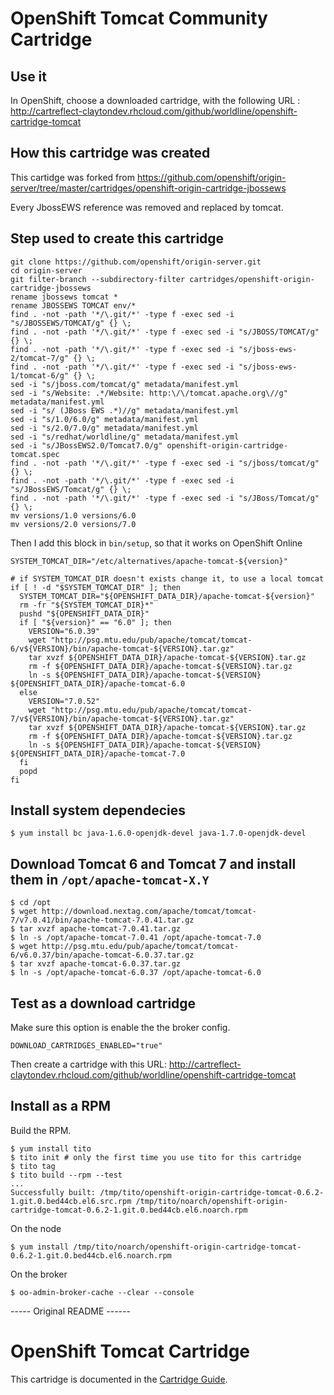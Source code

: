 # OpenShift Tomcat Community Cartridge


## Use it

In OpenShift, choose a downloaded cartridge, with the following URL : http://cartreflect-claytondev.rhcloud.com/github/worldline/openshift-cartridge-tomcat

## How this cartridge was created

This cartidge was forked from https://github.com/openshift/origin-server/tree/master/cartridges/openshift-origin-cartridge-jbossews

Every JbossEWS reference was removed and replaced by tomcat.

## Step used to create this cartridge

```
git clone https://github.com/openshift/origin-server.git
cd origin-server
git filter-branch --subdirectory-filter cartridges/openshift-origin-cartridge-jbossews
rename jbossews tomcat *
rename JBOSSEWS TOMCAT env/*
find . -not -path '*/\.git/*' -type f -exec sed -i "s/JBOSSEWS/TOMCAT/g" {} \;
find . -not -path '*/\.git/*' -type f -exec sed -i "s/JBOSS/TOMCAT/g" {} \;
find . -not -path '*/\.git/*' -type f -exec sed -i "s/jboss-ews-2/tomcat-7/g" {} \;
find . -not -path '*/\.git/*' -type f -exec sed -i "s/jboss-ews-1/tomcat-6/g" {} \;
sed -i "s/jboss.com/tomcat/g" metadata/manifest.yml
sed -i "s/Website: .*/Website: http:\/\/tomcat.apache.org\//g" metadata/manifest.yml
sed -i "s/ (JBoss EWS .*)//g" metadata/manifest.yml
sed -i "s/1.0/6.0/g" metadata/manifest.yml
sed -i "s/2.0/7.0/g" metadata/manifest.yml
sed -i "s/redhat/worldline/g" metadata/manifest.yml
sed -i "s/JBossEWS2.0/Tomcat7.0/g" openshift-origin-cartridge-tomcat.spec
find . -not -path '*/\.git/*' -type f -exec sed -i "s/jboss/tomcat/g" {} \;
find . -not -path '*/\.git/*' -type f -exec sed -i "s/JBossEWS/Tomcat/g" {} \;
find . -not -path '*/\.git/*' -type f -exec sed -i "s/JBoss/Tomcat/g" {} \;
mv versions/1.0 versions/6.0
mv versions/2.0 versions/7.0
```

Then I add this block in `bin/setup`, so that it works on OpenShift Online

```
SYSTEM_TOMCAT_DIR="/etc/alternatives/apache-tomcat-${version}"

# if SYSTEM_TOMCAT_DIR doesn't exists change it, to use a local tomcat
if [ ! -d "$SYSTEM_TOMCAT_DIR" ]; then
  SYSTEM_TOMCAT_DIR="${OPENSHIFT_DATA_DIR}/apache-tomcat-${version}"
  rm -fr "${SYSTEM_TOMCAT_DIR}*"
  pushd "${OPENSHIFT_DATA_DIR}"
  if [ "${version}" == "6.0" ]; then
    VERSION="6.0.39"
    wget "http://psg.mtu.edu/pub/apache/tomcat/tomcat-6/v${VERSION}/bin/apache-tomcat-${VERSION}.tar.gz"
    tar xvzf ${OPENSHIFT_DATA_DIR}/apache-tomcat-${VERSION}.tar.gz
    rm -f ${OPENSHIFT_DATA_DIR}/apache-tomcat-${VERSION}.tar.gz
    ln -s ${OPENSHIFT_DATA_DIR}/apache-tomcat-${VERSION} ${OPENSHIFT_DATA_DIR}/apache-tomcat-6.0
  else
    VERSION="7.0.52"
    wget "http://psg.mtu.edu/pub/apache/tomcat/tomcat-7/v${VERSION}/bin/apache-tomcat-${VERSION}.tar.gz"
    tar xvzf ${OPENSHIFT_DATA_DIR}/apache-tomcat-${VERSION}.tar.gz
    rm -f ${OPENSHIFT_DATA_DIR}/apache-tomcat-${VERSION}.tar.gz
    ln -s ${OPENSHIFT_DATA_DIR}/apache-tomcat-${VERSION} ${OPENSHIFT_DATA_DIR}/apache-tomcat-7.0
  fi
  popd
fi
```

## Install system dependecies

    $ yum install bc java-1.6.0-openjdk-devel java-1.7.0-openjdk-devel

## Download Tomcat 6 and Tomcat 7 and install them in `/opt/apache-tomcat-X.Y`

    $ cd /opt
    $ wget http://download.nextag.com/apache/tomcat/tomcat-7/v7.0.41/bin/apache-tomcat-7.0.41.tar.gz
    $ tar xvzf apache-tomcat-7.0.41.tar.gz
    $ ln -s /opt/apache-tomcat-7.0.41 /opt/apache-tomcat-7.0
    $ wget http://psg.mtu.edu/pub/apache/tomcat/tomcat-6/v6.0.37/bin/apache-tomcat-6.0.37.tar.gz
    $ tar xvzf apache-tomcat-6.0.37.tar.gz
    $ ln -s /opt/apache-tomcat-6.0.37 /opt/apache-tomcat-6.0

## Test as a download cartridge

Make sure this option is enable the the broker config.

    DOWNLOAD_CARTRIDGES_ENABLED="true"

Then create a cartridge with this URL: <http://cartreflect-claytondev.rhcloud.com/github/worldline/openshift-cartridge-tomcat>

## Install as a RPM

Build the RPM.

    $ yum install tito
    $ tito init # only the first time you use tito for this cartridge
    $ tito tag
    $ tito build --rpm --test
    ...
    Successfully built: /tmp/tito/openshift-origin-cartridge-tomcat-0.6.2-1.git.0.bed44cb.el6.src.rpm /tmp/tito/noarch/openshift-origin-cartridge-tomcat-0.6.2-1.git.0.bed44cb.el6.noarch.rpm

On the node

    $ yum install /tmp/tito/noarch/openshift-origin-cartridge-tomcat-0.6.2-1.git.0.bed44cb.el6.noarch.rpm

On the broker

    $ oo-admin-broker-cache --clear --console



----- Original README ------

# OpenShift Tomcat Cartridge
This cartridge is documented in the [Cartridge Guide](http://openshift.github.io/documentation/oo_cartridge_guide.html#tomcat).
